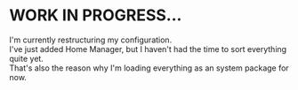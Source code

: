 # WORK IN PROGRESS...

I'm currently restructuring my configuration.  
I've just added Home Manager, but I haven't had the time to sort everything quite yet.  
That's also the reason why I'm loading everything as an system package for now.


